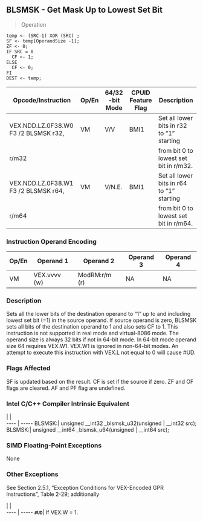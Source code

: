 ## BLSMSK  -  Get Mask Up to Lowest Set Bit

> Operation

``` slim
temp <- (SRC-1) XOR (SRC) ;
SF <- temp[OperandSize -1];
ZF <- 0;
IF SRC = 0
  CF <- 1;
ELSE
  CF <- 0;
FI
DEST <- temp;

```

 Opcode/Instruction                  | Op/En| 64/32 -bit Mode| CPUID Feature Flag| Description                              
 ---  | --- | --- | --- | ---
 VEX.NDD.LZ.0F38.W0 F3 /2 BLSMSK r32,| VM   | V/V            | BMI1              | Set all lower bits in r32 to “1” starting
 r/m32                               |      |                |                   | from bit 0 to lowest set bit in r/m32.   
 VEX.NDD.LZ.0F38.W1 F3 /2 BLSMSK r64,| VM   | V/N.E.         | BMI1              | Set all lower bits in r64 to “1” starting
 r/m64                               |      |                |                   | from bit 0 to lowest set bit in r/m64.   

### Instruction Operand Encoding
 Op/En| Operand 1   | Operand 2    | Operand 3| Operand 4
 ---  | --- | --- | --- | ---
 VM   | VEX.vvvv (w)| ModRM:r/m (r)| NA       | NA       

### Description
Sets all the lower bits of the destination operand to “1” up to and including
lowest set bit (=1) in the source operand. If source operand is zero, BLSMSK
sets all bits of the destination operand to 1 and also sets CF to 1. This instruction
is not supported in real mode and virtual-8086 mode. The operand size is always
32 bits if not in 64-bit mode. In 64-bit mode operand size 64 requires VEX.W1.
VEX.W1 is ignored in non-64-bit modes. An attempt to execute this instruction
with VEX.L not equal to 0 will cause #UD.



### Flags Affected
SF is updated based on the result. CF is set if the source if zero. ZF and OF
flags are cleared. AF and PF flag are undefined.


### Intel C/C++ Compiler Intrinsic Equivalent
   | |  
---- | -----
 BLSMSK:| unsigned __int32 _blsmsk_u32(unsigned
        | __int32 src);                        
 BLSMSK:| unsigned __int64 _blsmsk_u64(unsigned
        | __int64 src);                        

### SIMD Floating-Point Exceptions
None


### Other Exceptions
See Section 2.5.1, “Exception Conditions for VEX-Encoded GPR Instructions”,
Table 2-29; additionally

   | |  
---- | -----
 **``#UD``**| If VEX.W = 1.
